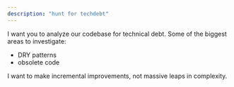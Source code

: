```yaml
---
description: "hunt for techdebt"
---
```


I want you to analyze our codebase for technical debt. Some of the biggest
areas to investigate:

- DRY patterns
- obsolete code

I want to make incremental improvements, not massive leaps in complexity.
